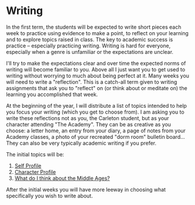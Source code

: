 # Writing

In the first term, the students will be expected to write short pieces each week to practice using evidence to make a point, to reflect on your learning and to explore topics raised in class. The key to academic success is practice – especially practicing writing. Writing is hard for everyone, especially when a genre is unfamiliar or the expectations are unclear. 

I'll try to make the expectations clear and over time the expected norms of writing will become familiar to you. Above all I just want you to get used to writing without worrying to much about being perfect at it. Many weeks you will need to write a "reflection". This is a catch-all term given to writing assignments that ask you to "reflect" on \(or think about or meditate on\) the learning you accomplished that week. 

At the beginning of the year, I will distribute a list of topics intended to help you focus your writing \(which you get to choose from\). I am asking you to write these reflections not as you, the Carleton student, but as your character attending "The Academy". They can be as creative as you choose: a letter home, an entry from your diary, a page of notes from your Academy classes, a photo of your recreated "dorm room" bulletin board... They can also be very typically academic writing if you prefer. 

The initial topics will be: 

1. [Self Profile](profile.md)
2. [Character Profile](character-profile.md)
3. [What do I think about the Middle Ages?](what-do-i-think-about-the-middle-ages.md)

After the initial weeks you will have more leeway in choosing what specifically you wish to write about. 

